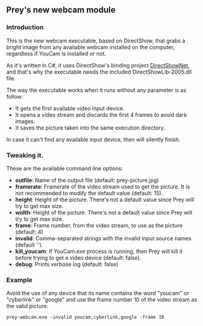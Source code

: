 ## Prey's new webcam module

### Introduction

This is the new webcam executable, based on DirectShow, that grabs a bright image from any available webcam installed on the computer, regardless if YouCam is installed or not.

As it's written in C#, it uses DirectShow's binding project [DirectShowNet](http://directshownet.sourceforge.net/), and that's why the executable needs the included DirectShowLib-2005.dll file.

The way the executable works when it runs without any parameter is as follow:

- It gets the first available video input device.
- It opens a video stream and discards the first 4 frames to avoid dark images.
- It saves the picture taken into the same execution directory.

In case it can't find any available input device, then will silently finish.


### Tweaking it.

These are the available command line options:

- **outfile**: Name of the output file (default: prey-picture.jpg)
- **framerate**: Framerate of the video stream used to get the picture. It is not recommended to modify the default value (default: 15).
- **height**: Height of the picture. There's not a default value since Prey will try to get max size.
- **width**: Height of the picture. There's not a default value since Prey will try to get max size.
- **frame**: Frame number, from the video stream, to use as the picture (default: 4)
- **invalid**: Comma-separated strings with the invalid input source names (default '').
- **kill_youcam**: If YouCam.exe process is running, then Prey will kill it before trying to get a video device (default: false).
- **debug**: Prints verbose log (default: false)

### Example

Avoid the use of any device that its name contains the word "youcam" or "cyberlink" or "google" and use the frame number 10 of the video stream as the valid picture:

    prey-webcam.exe -invalid youcam,cyberlink,google -frame 10 
    







 


